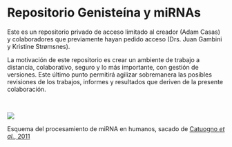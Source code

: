 # Repositorio Genisteína y miRNAs
 
Este es un repositorio privado de acceso limitado al creador (Adam Casas) y colaboradores que previamente hayan pedido acceso (Drs. Juan Gambini y Kristine Strømsnes).

La motivación de este repositorio es crear un ambiente de trabajo a distancia, colaborativo, seguro y lo más importante, con gestión de versiones. Este último punto permitirá agilizar sobremanera las posibles revisiones de los trabajos, informes y resultados que deriven de la presente colaboración.

<br>

![](https://www.researchgate.net/profile/Cristina-Quintavalle/publication/258429636/figure/fig1/AS:202959121063936@1425400633104/Scheme-of-miRNA-processing-pathway.png)


Esquema del procesamiento de miRNA en humanos, sacado de [Catuogno _et al._, 2011](https://www.researchgate.net/publication/258429636_Recent_Advance_in_Biosensors_for_microRNAs_Detection_in_Cancer)
